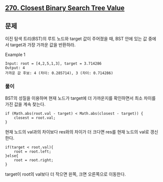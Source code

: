 [270. Closest Binary Search Tree Value](https://leetcode.com/problems/closest-binary-search-tree-value/description/)
---

## 문제
이진 탐색 트리(BST)의 루트 노드와 target 값이 주어졌을 때,
BST 안에 있는 값 중에서 target과 가장 가까운 값을 반환하라.

Example 1
```
Input: root = [4,2,5,1,3], target = 3.714286
Output: 4
가까운 값 후보: 4 (차이: 0.285714), 3 (차이: 0.714286)
```

### 풀이
BST의 성질을 이용하며 현재 노드가 target에 더 가까운지를 확인하면서 최소 차이를 가진 값을 계속 찾는다.

```
if (Math.abs(root.val - target) < Math.abs(closest - target)) {
    closest = root.val;
}
```
현재 노드의 val과의 차이보다 res와의 차이가 더 크다면 res를 현재 노드의 val로 갱신한다.

```
if(target < root.val){
    root = root.left;
}else{
    root = root.right;
}
```
target이 root의 val보다 더 작으면 왼쪽, 크면 오른쪽으로 이동한다. 